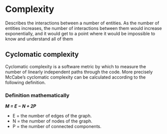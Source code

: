 # Complexity
Describes the interactions between a number of entities. As the number of entities increases, the number of interactions between them would increase exponentially, and it would get to a point where it would be impossible to know and understand all of them

## Cyclomatic complexity
Cyclomatic complexity is a software metric by which to measure the number
of linearly independent paths through the code. More precisely McCabe’s
cyclomatic complexity can be calculated according to the following
definition.

### Definition mathematically 
 ***M = E − N + 2P***
- E = the number of edges of the graph.
- N = the number of nodes of the graph.
- P = the number of connected components.